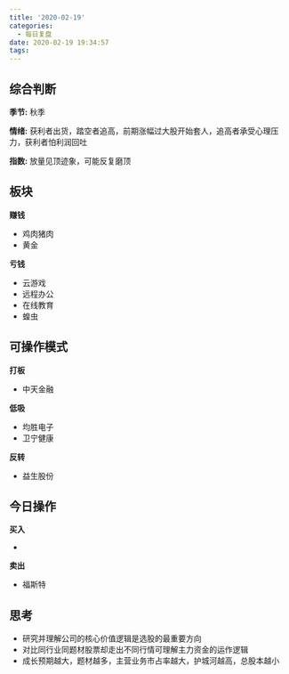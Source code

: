 ```yaml
---
title: '2020-02-19'
categories:
  - 每日复盘
date: 2020-02-19 19:34:57
tags:
---
```

## 综合判断
**季节:** 秋季

**情绪:** 获利者出货，踏空者追高，前期涨幅过大股开始套人，追高者承受心理压力，获利者怕利润回吐

**指数:** 放量见顶迹象，可能反复磨顶

## 板块
**赚钱**

- 鸡肉猪肉
- 黄金

**亏钱**

- 云游戏
- 远程办公
- 在线教育
- 蝗虫

## 可操作模式
**打板**

- 中天金融

**低吸**

- 均胜电子
- 卫宁健康

**反转**

- 益生股份

## 今日操作
**买入**

- 


**卖出**

- 福斯特

## 思考
- 研究并理解公司的核心价值逻辑是选股的最重要方向
- 对比同行业同题材股票却走出不同行情可理解主力资金的运作逻辑
- 成长预期越大，题材越多，主营业务市占率越大，护城河越高，总股本越小